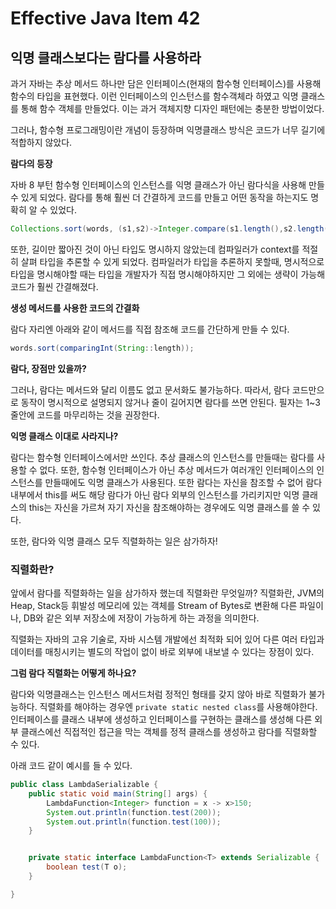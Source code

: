 # Effective Java Item 42

## **익명 클래스보다는 람다를 사용하라**

과거 자바는 추상 메서드 하나만 담은 인터페이스(현재의 함수형 인터페이스)를 사용해 함수의 타입을 표현했다. 이런 인터페이스의 인스턴스를 함수객체라 하였고 익명 클래스를 통해 함수 객체를 만들었다. 이는 과거 객체지향 디자인 패턴에는 충분한 방법이었다.

그러나, 함수형 프로그래밍이란 개념이 등장하며 익명클래스 방식은 코드가 너무 길기에 적합하지 않았다.

**람다의 등장**

자바 8 부턴 함수형 인터페이스의 인스턴스를 익명 클래스가 아닌 람다식을 사용해 만들 수 있게 되었다. 람다를 통해 훨씬 더 간결하게 코드를 만들고 어떤 동작을 하는지도 명확히 알 수 있었다.

```java
Collections.sort(words, (s1,s2)->Integer.compare(s1.length(),s2.length());
```

또한, 길이만 짧아진 것이 아닌 타입도 명시하지 않았는데 컴파일러가 context를 적절히 살펴 타입을 추론할 수 있게 되었다. 컴파일러가 타입을 추론하지 못할때, 명시적으로 타입을 명시해야할 때는 타입을 개발자가 직접 명시해야하지만 그 외에는 생략이 가능해 코드가 훨씬 간결해졌다.

**생성 메서드를 사용한 코드의 간결화**

람다 자리엔 아래와 같이 메서드를 직접 참조해 코드를 간단하게 만들 수 있다.

```java
words.sort(comparingInt(String::length));
```

**람다, 장점만 있을까?**

그러나, 람다는 메서드와 달리 이름도 없고 문서화도 불가능하다. 따라서, 람다 코드만으로 동작이 명시적으로 설명되지 않거나 줄이 길어지면 람다를 쓰면 안된다. 필자는 1~3줄안에 코드를 마무리하는 것을 권장한다.

**익명 클래스 이대로 사라지나?**

람다는 함수형 인터페이스에서만 쓰인다. 추상 클래스의 인스턴스를 만들때는 람다를 사용할 수 없다. 또한, 함수형 인터페이스가 아닌 추상 메서드가 여러개인 인터페이스의 인스턴스를 만들때에도 익명 클래스가 사용된다. 또한 람다는 자신을 참조할 수 없어 람다 내부에서 this를 써도 해당 람다가 아닌 람다 외부의 인스턴스를 가리키지만 익명 클래스의 this는 자신을 가르쳐 자기 자신을 참조해야하는 경우에도 익명 클래스를 쓸 수 있다.

또한, 람다와 익명 클래스 모두 직렬화하는 일은 삼가하자!


### **직렬화란?**
앞에서 람다를 직렬화하는 일을 삼가하자 했는데 직렬화란 무엇일까?
직렬화란, JVM의 Heap, Stack등 휘발성 메모리에 있는 객체를 Stream of Bytes로 변환해 다른 파일이나, DB와 같은 외부 저장소에 저장이 가능하게 하는 과정을 의미한다.

직렬화는 자바의 고유 기술로, 자바 시스템 개발에선 최적화 되어 있어 다른 여러 타입과 데이터를 매칭시키는 별도의 작업이 없이 바로 외부에 내보낼 수 있다는 장점이 있다.

**그럼 람다 직렬화는 어떻게 하나요?**

람다와 익명클래스는 인스턴스 메서드처럼 정적인 형태를 갖지 않아 바로 직렬화가 불가능하다. 직렬화를 해야하는 경우엔 `private static nested class`를 사용해야한다. 인터페이스를 클래스 내부에 생성하고 인터페이스를 구현하는 클래스를 생성해 다른 외부 클래스에선 직접적인 접근을 막는 객체를 정적 클래스를 생성하고 람다를 직렬화할 수 있다.

아래 코드 같이 예시를 들 수 있다.
```Java
public class LambdaSerializable {
    public static void main(String[] args) {
        LambdaFunction<Integer> function = x -> x>150;
        System.out.println(function.test(200));
        System.out.println(function.test(100));
    }


    private static interface LambdaFunction<T> extends Serializable {
        boolean test(T o);
    }

}
```
